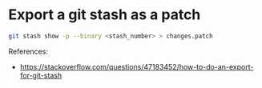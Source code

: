 # Export a git stash as a patch

```sh
git stash show -p --binary <stash_number> > changes.patch
```

References:
- https://stackoverflow.com/questions/47183452/how-to-do-an-export-for-git-stash
